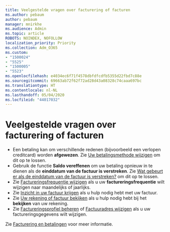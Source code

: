 ```yaml
---
title: Veelgestelde vragen over facturering of facturen
ms.author: pebaum
author: pebaum
manager: mnirkhe
ms.audience: Admin
ms.topic: article
ROBOTS: NOINDEX, NOFOLLOW
localization_priority: Priority
ms.collection: Adm_O365
ms.custom:
- "1500024"
- "5525"
- "1500005"
- "5523"
ms.openlocfilehash: e4034ec6f71f4578dbfdfcdfb5355d22fbd7c88e
ms.sourcegitcommit: 69663ab72f62f72ad28d43a08328c74caaa697bc
ms.translationtype: HT
ms.contentlocale: nl-NL
ms.lasthandoff: 05/04/2020
ms.locfileid: "44017032"
---
```

# <a name="billing-or-invoice-faq"></a>Veelgestelde vragen over facturering of facturen

- Een betaling kan om verschillende redenen (bijvoorbeeld een verlopen creditcard) worden **afgewezen**. Zie [Uw betalingsmethode wijzigen](https://docs.microsoft.com/microsoft-365/commerce/billing-and-payments/change-payment-method) om dit op te lossen.
- Gebruik de functie **Saldo vereffenen** om uw betaling opnieuw in te dienen als de **einddatum van de factuur is verstreken**. Zie [Wat gebeurt er als de einddatum van de factuur is verstreken?](https://docs.microsoft.com/microsoft-365/commerce/billing-and-payments/pay-for-your-subscription?view=o365-worldwide#what-if-my-credit-card-was-declined-and-my-payment-is-past-due) om dit op te lossen.
- Zie [Factureringsfrequentie wijzigen](https://docs.microsoft.com/microsoft-365/commerce/billing-and-payments/pay-for-your-subscription?view=o365-worldwide#what-if-my-credit-card-was-declined-and-my-payment-is-past-due) als u uw **factureringsfrequentie** wilt wijzigen naar maandelijks of jaarlijks.
- Zie [Inzicht in uw factuur krijgen](https://docs.microsoft.com/microsoft-365/commerce/billing-and-payments/understand-your-invoice2) als u hulp nodig hebt met uw factuur.
- Zie [Uw rekening of factuur bekijken](https://docs.microsoft.com/microsoft-365/commerce/billing-and-payments/view-your-bill-or-invoice) als u hulp nodig hebt bij het **bekijken** van uw rekening.
- Zie [Factureringsprofiel beheren](https://docs.microsoft.com/microsoft-365/commerce/billing-and-payments/manage-billing-profiles) of [Factuuradres wijzigen](https://docs.microsoft.com/microsoft-365/commerce/billing-and-payments/change-your-billing-addresses) als u uw factureringsgegevens wilt wijzigen.

Zie [Facturering en betalingen](https://docs.microsoft.com/microsoft-365/commerce/billing-and-payments/) voor meer informatie.
